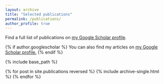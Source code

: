 ```yaml
---
layout: archive
title: "Selected publications"
permalink: /publications/
author_profile: true
---
```


Find a full list of publications on [my Google Scholar profile](https://scholar.google.com/citations?user=4hYcwMEAAAAJ&hl=en).

{% if author.googlescholar %}
  You can also find my articles on <u><a href="{{author.googlescholar}}">my Google Scholar profile</a>.</u>
{% endif %}

{% include base_path %}

{% for post in site.publications reversed %}
  {% include archive-single.html %}
{% endfor %}
